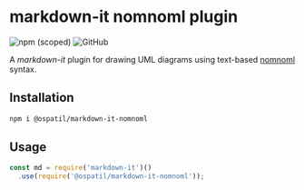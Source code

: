 # markdown-it nomnoml plugin

![npm (scoped)](https://img.shields.io/npm/v/@ospatil/markdown-it-nomnoml?style=flat-square)
![GitHub](https://img.shields.io/github/license/ospatil/markdown-it-nomnoml?style=flat-square)

A *markdown-it* plugin for drawing UML diagrams using text-based [nomnoml](http://www.nomnoml.com/) syntax.

## Installation

```sh
npm i @ospatil/markdown-it-nomnoml
```

## Usage

```js
const md = require('markdown-it')()
  .use(require('@ospatil/markdown-it-nomnoml'));
```
